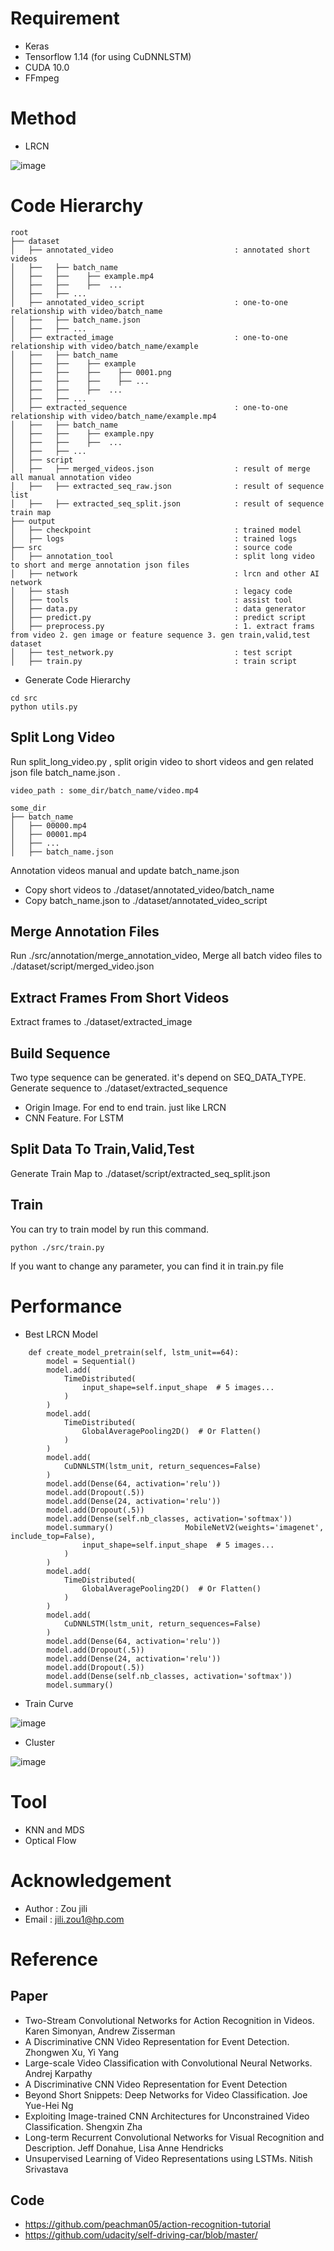 # Requirement 
- Keras
- Tensorflow 1.14 (for using CuDNNLSTM)
- CUDA 10.0
- FFmpeg

# Method
- LRCN

![image](docs/assert/lrcn.png)


# Code Hierarchy
```
root
├── dataset                   
│   ├── annotated_video                           : annotated short videos 
│   ├──   ├── batch_name
│   ├──   ├──    ├── example.mp4
│   ├──   ├──    ├──  ...
│   ├──   ├── ...
│   ├── annotated_video_script                    : one-to-one relationship with video/batch_name
│   ├──   ├── batch_name.json   
│   ├──   ├── ...
│   ├── extracted_image                           : one-to-one relationship with video/batch_name/example      
│   ├──   ├── batch_name
│   ├──   ├──    ├── example
│   ├──   ├──    ├──    ├── 0001.png
│   ├──   ├──    ├──    ├── ...
│   ├──   ├──    ├──  ...
│   ├──   ├── ... 
│   ├── extracted_sequence                        : one-to-one relationship with video/batch_name/example.mp4      
│   ├──   ├── batch_name
│   ├──   ├──    ├── example.npy
│   ├──   ├──    ├──  ...
│   ├──   ├── ...
│   ├── script
│   ├──   ├── merged_videos.json                  : result of merge all manual annotation video
│   ├──   ├── extracted_seq_raw.json              : result of sequence list
│   ├──   ├── extracted_seq_split.json            : result of sequence train map
├── output                   
│   ├── checkpoint                                : trained model
│   ├── logs                                      : trained logs
├── src                                           : source code
│   ├── annotation_tool                           : split long video to short and merge annotation json files
│   ├── network                                   : lrcn and other AI network
│   ├── stash                                     : legacy code
│   ├── tools                                     : assist tool
│   ├── data.py                                   : data generator
│   ├── predict.py                                : predict script
│   ├── preprocess.py                             : 1. extract frams from video 2. gen image or feature sequence 3. gen train,valid,test dataset 
│   ├── test_network.py                           : test script
│   ├── train.py                                  : train script
```

- Generate Code Hierarchy
```
cd src
python utils.py
```


## Split Long Video
Run split_long_video.py , split origin video to short videos and gen related json file batch_name.json .

```
video_path : some_dir/batch_name/video.mp4
```
```
some_dir
├── batch_name                   
│   ├── 00000.mp4             
│   ├── 00001.mp4            
│   ├── ...           
│   ├── batch_name.json
```
Annotation videos manual and update batch_name.json  
- Copy short videos to ./dataset/annotated_video/batch_name
- Copy batch_name.json to ./dataset/annotated_video_script

## Merge Annotation Files
Run ./src/annotation/merge_annotation_video, Merge all batch video files to ./dataset/script/merged_video.json

## Extract Frames From Short Videos
Extract frames to ./dataset/extracted_image

## Build Sequence 
Two type sequence can be generated. it's depend on SEQ_DATA_TYPE. Generate sequence to ./dataset/extracted_sequence
- Origin Image. For end to end train. just like LRCN 
- CNN Feature. For LSTM

## Split Data To Train,Valid,Test
Generate Train Map to ./dataset/script/extracted_seq_split.json

## Train
You can try to train model by run this command.
```
python ./src/train.py
```
If you want to change any parameter, you can find it in train.py file

# Performance 
- Best LRCN Model
```
    def create_model_pretrain(self, lstm_unit==64):
        model = Sequential()
        model.add(
            TimeDistributed(
                input_shape=self.input_shape  # 5 images...
            )
        )
        model.add(
            TimeDistributed(
                GlobalAveragePooling2D()  # Or Flatten()
            )
        )
        model.add(
            CuDNNLSTM(lstm_unit, return_sequences=False)
        )
        model.add(Dense(64, activation='relu'))
        model.add(Dropout(.5))
        model.add(Dense(24, activation='relu'))
        model.add(Dropout(.5))
        model.add(Dense(self.nb_classes, activation='softmax'))
        model.summary()                MobileNetV2(weights='imagenet', include_top=False),
                input_shape=self.input_shape  # 5 images...
            )
        )
        model.add(
            TimeDistributed(
                GlobalAveragePooling2D()  # Or Flatten()
            )
        )
        model.add(
            CuDNNLSTM(lstm_unit, return_sequences=False)
        )
        model.add(Dense(64, activation='relu'))
        model.add(Dropout(.5))
        model.add(Dense(24, activation='relu'))
        model.add(Dropout(.5))
        model.add(Dense(self.nb_classes, activation='softmax'))
        model.summary()
```

- Train Curve 

![image](docs/assert/vgg19.png)

- Cluster

![image](docs/assert/cluster_b5_lstm256.png)


# Tool
- KNN and MDS 
- Optical Flow

# Acknowledgement
- Author : Zou jili 
- Email : jili.zou1@hp.com

# Reference
## Paper
- Two-Stream Convolutional Networks for Action Recognition in Videos. Karen Simonyan, Andrew Zisserman
- A Discriminative CNN Video Representation for Event Detection. Zhongwen Xu,  Yi Yang 
- Large-scale Video Classification with Convolutional Neural Networks. Andrej Karpathy
- A Discriminative CNN Video Representation for Event Detection
- Beyond Short Snippets: Deep Networks for Video Classification. Joe Yue-Hei Ng
- Exploiting Image-trained CNN Architectures for Unconstrained Video Classification. Shengxin Zha
- Long-term Recurrent Convolutional Networks for Visual Recognition and Description. Jeff Donahue, Lisa Anne Hendricks
- Unsupervised Learning of Video Representations using LSTMs. Nitish Srivastava
## Code
- https://github.com/peachman05/action-recognition-tutorial
- https://github.com/udacity/self-driving-car/blob/master/